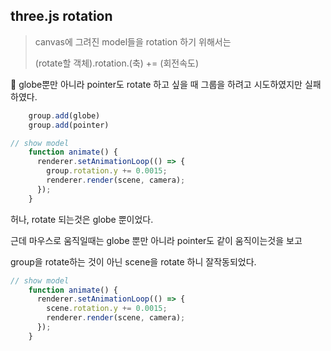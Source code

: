 ## three.js rotation

> canvas에 그려진 model들을 rotation 하기 위해서는
>
> (rotate할 객체).rotation.(축) += (회전속도)



🧨 globe뿐만 아니라 pointer도 rotate 하고 싶을 때 그룹을 하려고 시도하였지만 실패하였다.

```js
    group.add(globe)
	group.add(pointer)

// show model
    function animate() {
      renderer.setAnimationLoop(() => {
        group.rotation.y += 0.0015;
        renderer.render(scene, camera);
      });
    }
```

허나, rotate 되는것은 globe 뿐이었다.

근데 마우스로 움직일때는 globe 뿐만 아니라 pointer도 같이 움직이는것을 보고 

group을 rotate하는 것이 아닌 scene을 rotate 하니 잘작동되었다.

```js
// show model
    function animate() {
      renderer.setAnimationLoop(() => {
        scene.rotation.y += 0.0015;
        renderer.render(scene, camera);
      });
    }
```


